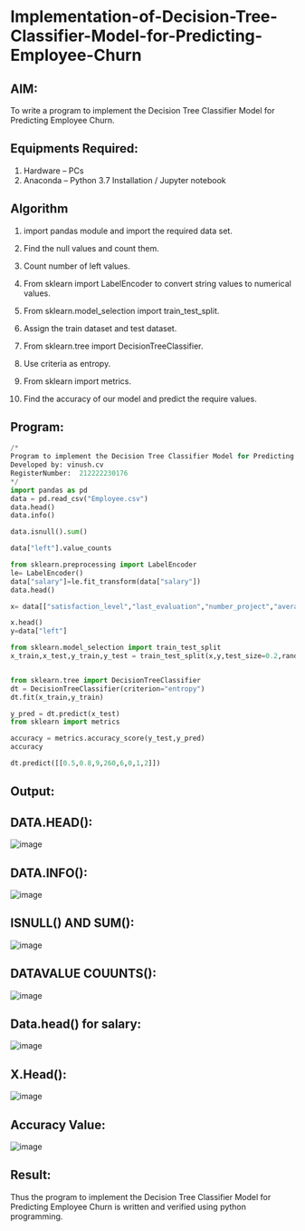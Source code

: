 # Implementation-of-Decision-Tree-Classifier-Model-for-Predicting-Employee-Churn

## AIM:
To write a program to implement the Decision Tree Classifier Model for Predicting Employee Churn.

## Equipments Required:
1. Hardware – PCs
2. Anaconda – Python 3.7 Installation / Jupyter notebook

## Algorithm
1. import pandas module and import the required data set.

2. Find the null values and count them.

3. Count number of left values.

4. From sklearn import LabelEncoder to convert string values to numerical values.

5. From sklearn.model_selection import train_test_split.

6. Assign the train dataset and test dataset.

7. From sklearn.tree import DecisionTreeClassifier.

8. Use criteria as entropy.

9. From sklearn import metrics.

10. Find the accuracy of our model and predict the require values.






## Program:
```python
/*
Program to implement the Decision Tree Classifier Model for Predicting Employee Churn.
Developed by: vinush.cv  
RegisterNumber:  212222230176
*/
import pandas as pd
data = pd.read_csv("Employee.csv")
data.head()
data.info()

data.isnull().sum()

data["left"].value_counts

from sklearn.preprocessing import LabelEncoder
le= LabelEncoder()
data["salary"]=le.fit_transform(data["salary"])
data.head()

x= data[["satisfaction_level","last_evaluation","number_project","average_montly_hours","time_spend_company","Work_accident","promotion_last_5years","salary"]]

x.head()
y=data["left"]

from sklearn.model_selection import train_test_split
x_train,x_test,y_train,y_test = train_test_split(x,y,test_size=0.2,random_state = 100)


from sklearn.tree import DecisionTreeClassifier
dt = DecisionTreeClassifier(criterion="entropy")
dt.fit(x_train,y_train)

y_pred = dt.predict(x_test)
from sklearn import metrics

accuracy = metrics.accuracy_score(y_test,y_pred)
accuracy

dt.predict([[0.5,0.8,9,260,6,0,1,2]])
```

## Output:
## DATA.HEAD():


![image](https://github.com/vinushcv/Implementation-of-Decision-Tree-Classifier-Model-for-Predicting-Employee-Churn/assets/113975318/094b15ab-ec31-4eef-a7c8-8fdf53aa1cc4)


## DATA.INFO():


![image](https://github.com/vinushcv/Implementation-of-Decision-Tree-Classifier-Model-for-Predicting-Employee-Churn/assets/113975318/d475988d-7d57-4d43-abff-60d5f7e6b79b)


## ISNULL() AND SUM():



![image](https://github.com/vinushcv/Implementation-of-Decision-Tree-Classifier-Model-for-Predicting-Employee-Churn/assets/113975318/980519bf-9f82-4e27-9a96-cfa7decc80bf)


## DATAVALUE COUUNTS():



![image](https://github.com/vinushcv/Implementation-of-Decision-Tree-Classifier-Model-for-Predicting-Employee-Churn/assets/113975318/25d4d9de-9564-4608-ac0e-fb1872ad3033)


## Data.head() for salary:



![image](https://github.com/vinushcv/Implementation-of-Decision-Tree-Classifier-Model-for-Predicting-Employee-Churn/assets/113975318/ea9e1ce1-9334-4d5d-9cf1-5a1c781ffa2b)


## X.Head():



![image](https://github.com/vinushcv/Implementation-of-Decision-Tree-Classifier-Model-for-Predicting-Employee-Churn/assets/113975318/dadaf6f9-ae11-435f-915b-58100ff13a6d)



## Accuracy Value:



![image](https://github.com/vinushcv/Implementation-of-Decision-Tree-Classifier-Model-for-Predicting-Employee-Churn/assets/113975318/a6b2d969-c819-4eb6-bd28-ed90ecaa9ac1)



## Result:
Thus the program to implement the  Decision Tree Classifier Model for Predicting Employee Churn is written and verified using python programming.
